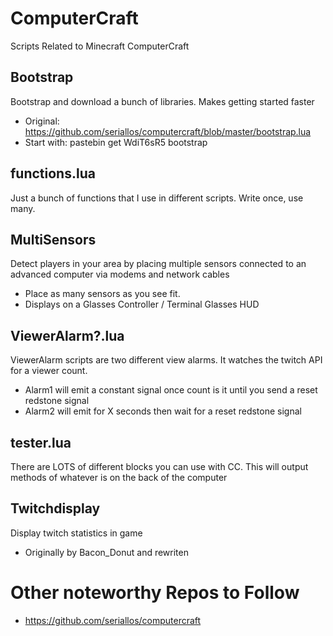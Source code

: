 # ComputerCraft
Scripts Related to Minecraft ComputerCraft

Bootstrap
---------

Bootstrap and download a bunch of libraries. Makes getting started faster
- Original: https://github.com/seriallos/computercraft/blob/master/bootstrap.lua
- Start with: pastebin get WdiT6sR5 bootstrap

functions.lua
-------------

Just a bunch of functions that I use in different scripts. Write once, use many. 

MultiSensors
------------

Detect players in your area by placing multiple sensors connected to an advanced computer via modems and network cables
- Place as many sensors as you see fit. 
- Displays on a Glasses Controller / Terminal Glasses HUD

ViewerAlarm?.lua
----------------

ViewerAlarm scripts are two different view alarms. It watches the twitch API for a viewer count.
- Alarm1 will emit a constant signal once count is it until you send a reset redstone signal
- Alarm2 will emit for X seconds then wait for a reset redstone signal

tester.lua
----------

There are LOTS of different blocks you can use with CC. This will output methods of whatever is on the back of the computer

Twitchdisplay
-------------

Display twitch statistics in game
- Originally by Bacon_Donut and rewriten


# Other noteworthy Repos to Follow

- https://github.com/seriallos/computercraft

